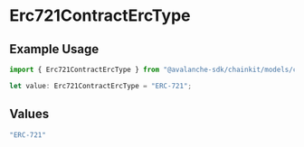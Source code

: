 # Erc721ContractErcType

## Example Usage

```typescript
import { Erc721ContractErcType } from "@avalanche-sdk/chainkit/models/components";

let value: Erc721ContractErcType = "ERC-721";
```

## Values

```typescript
"ERC-721"
```